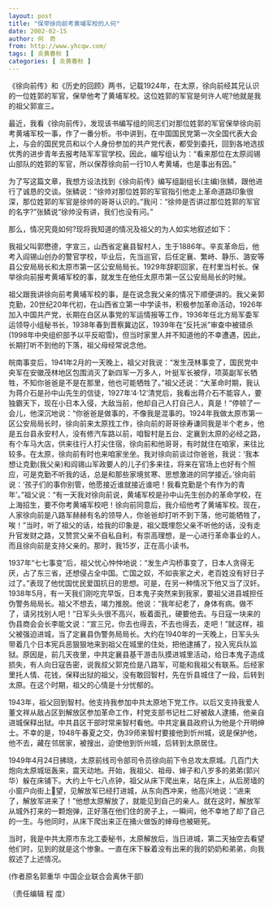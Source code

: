 ```yaml
---
layout: post
title: "保举徐向前考黄埔军校的人何"
date: 2002-02-15
author: 何　奇
from: http://www.yhcqw.com/
tags: [ 炎黄春秋 ]
categories: [ 炎黄春秋 ]
---
```




《徐向前传》和《历史的回顾》两书，记载1924年，在太原，徐向前经其兄认识的一位姓郭的军官，保举他考了黄埔军校。这位姓郭的军官是何许人呢?他就是我的祖父郭宣三。


最近，我看《徐向前传》，发现该书编写组的同志们对那位姓郭的军官保举徐向前考黄埔军校一事，作了一番分析。书中讲到，在中国国民党第一次全国代表大会上，与会的国民党员和以个人身份参加的共产党代表，都受到委托，回到各地选拔优秀的进步青年去报考陆军军官学校。因此，编写组认为：“看来那位在太原阎锡山部队的姓郭的军官，所以保荐徐向前一行10人考黄埔，也是事出有因。”


为了写这篇文章，我想方设法找到《徐向前传》编写组副组长(主编)张鳞，跟他进行了诚恳的交谈。张鳞说：“徐帅对那位姓郭的军官指引他走上革命道路印象很深，那位姓郭的军官是徐帅的哥哥认识的。”我问：“徐帅是否讲过那位姓郭的军官的名字?”张鳞说“徐帅没有讲，我们也没有问。”

那么，情况究竟如何?现将我知道的情况及祖父的为人如实地叙述如下：


我祖父叫郭懋德，字宣三，山西省定襄县智村人，生于1886年。辛亥革命后，他考入阎锡山创办的警官学校，毕业后，先当巡官，后任定襄、繁峙、静乐、潞安等县公安局局长和太原市第一区公安局局长。1929年辞职回家，在村里当村长。保举徐向前报考黄埔军校的事，就发生在他任太原市第一区公安局局长的时候。


祖父跟我讲徐向前考黄埔军校的事，是在说念我父亲的情况下顺便讲的。我父亲郭克勤，20世纪20年代初，在山西省立第一中学读书，积极参加革命活动，1926年加入中国共产党，长期在白区从事党的军运情报等工作，1936年任北方局军委军运领导小组秘书长，1938年春到晋察冀边区，1939年在“反托派”审查中被错杀(1998年中央组织部予以平反昭雪)，但当时家里人并不知道他的不幸遭遇，因此，长期打听不到他的下落，祖父母经常说念他。


皖南事变后，1941年2月的一天晚上，祖父对我说：“发生茂林事变了，国民党中央军在安徽茂林地区包围消灭了新四军一万多人，叶挺军长被俘，项英副军长牺牲，不知你爸爸是不是在那里，他也可能牺牲了。”祖父还说：“大革命时期，我认为蒋介石是孙中山先生的信徒，1927年‘4·12’清党后，我看出蒋介石不能容人，要独霸天下，现在小日本入侵，大敌当前，他却自己人打自己人，真是！”停顿了一会儿，他深沉地说：“你爸爸是做事的，不像我是混事的。1924年我做太原市第一区公安局局长时，徐向前来太原找工作，徐向前的哥哥徐寿谦同我是半个老乡，他是五台县永安村人，没有修汽车路以前，咱智村是五台、定襄到太原的必经之路，有个车马大店，供来往行人打尖住宿，徐向前和他哥哥，有时就住在咱家，来往比较多。在太原，徐向前有时也来咱家坐坐。我对徐向前谈过你爸爸，我说：‘我本想让克勤(我父亲)和阎锡山军政要人的儿子们多来往，将来在官场上也好有个照应，可是克勤不听我的话，总是和那些家境贫寒、思想激进的同学接近。’徐向前说：‘孩子们的事你别管，他愿接近谁就接近谁吧！我看克勤是个有作为的青年’。”祖父说：“有一天我对徐向前说，黄埔军校是孙中山先生创办的革命学校，在上海招生，要不你考黄埔军校吧！徐向前同意后，我介绍他考了黄埔军校。现在，人家徐向前是八路军赫赫有名的领导人，你爸爸却打听不到下落，他可能牺牲了，唉！”当时，听了祖父的话，给我的印象是，祖父既埋怨父亲不听他的话，没有走升官发财之路，又赞赏父亲不自私自利，有崇高理想，是一心进行革命事业的人，而且徐向前是支持父亲的。那时，我15岁，正在高小读书。


1937年“七七事变”后，祖父忧心忡忡地说：“发生卢沟桥事变了，日本人贪得无厌，占了东三省，还想侵占全中国。亡国之奴，不如丧家之犬，老百姓没有好日子过了。”表现了他忧国忧民爱国抗日的思想。可是，在另一种情况下他又当了汉奸。1938年5月，有一天我们刚吃完早饭，日本鬼子突然来到我家，要祖父进县城担任伪警务局局长。祖父不想去，竭力推脱。他说：“我年纪老了，身体有病。做不了，请另找别人吧！”日军头头很不高兴，板着面孔，硬要他去。与日寇一块来的伪县商会会长李能文说：“宣三兄，你去也得去，不去也得去，走吧！”就这样，祖父被强迫进城，当了定襄县伪警务局局长。大约在1940年的一天晚上，日军头头带着几个日本宪兵恶狠狠地来到祖父在城里的住处，把他逮捕了，投入宪兵队监狱。原因是，前几天夜里，中共定襄县基干游击队摸进城里活动，给日本鬼子造成损失，有人向日寇告密，说我叔父郭克俭是八路军，可能和我祖父有联系。后经家里托人情、花钱，保释出狱的祖父，没有敢回智村，先在忻县城住了一段，后转到太原。在这个时期，祖父的心情是十分忧郁的。


1943年，祖父回到智村。他支持我参加中共太原地下党工作。以后又支持我爱人董文祥从敌占区到解放区参加革命工作，村党支部书记杜二好被敌人逮捕，他亲自进城保释出狱。中共县区干部时常来智村看他。中共定襄县政府认为他是个开明绅士。不幸的是，1948午春夏之交，伪39师来智村要接他到忻州城，说是保护他，他不去，藏在邻居家，被搜出，迫使他到忻州城，后转到太原居住。


1949年4月24日拂晓，太原前线司令部司令员徐向前下令总攻太原城。几百门大炮向太原城垣轰来，震天动地。开始，我祖父、祖母、婶子和八岁多的弟弟(郭兴华）躲在床铺下。大约上午七八点钟，祖父从床下爬出来，站在床上，从后房墙的小窗户向街上望，见解放军已经打进城，从东向西冲来，他高兴地说：“进来了，解放军进来了！”他想太原解放了，就能见到自己的亲人。就在这时，解放军从城外打来的一颗炮弹，正好落在他们住的房子上，一瞬间，他不幸地了却了自己的一生。与他同时，从床下爬出来正在捅火做饭的婶母也被砸死。


当时，我是中共太原市东北工委秘书，太原解放后，当日进城，第二天抽空去看望他们时，见到的就是这个惨象。一直在床下躲着没有出来的我的奶奶和弟弟，向我叙述了上述情况。

(作者原名郭重华 中国企业联合会离休干部)

（责任编辑 程 度）



